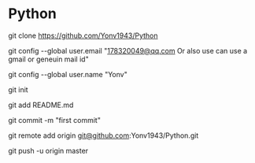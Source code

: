 # Python


git clone https://github.com/Yonv1943/Python

git config --global user.email "178320049@qq.com Or also  use can use a gmail or geneuin mail id"

git config --global user.name "Yonv"



git init

git add README.md

git commit -m "first commit"



git remote add origin git@github.com:Yonv1943/Python.git

git push -u origin master



